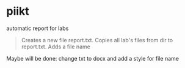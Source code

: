 # piikt
automatic report for labs
> Creates a new file report.txt. 
> Copies all lab's files from dir to report.txt. 
> Adds a file name

Maybe will be done: change txt to docx and add a style for file name

